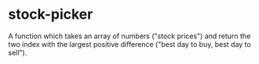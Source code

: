 # stock-picker
A function which takes an array of numbers ("stock prices") and return the two index with the largest positive difference ("best day to buy, best day to sell").
